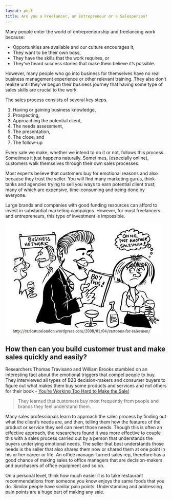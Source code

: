 ```yaml
---
layout: post
title: Are you a Freelancer, an Entrepreneur or a Salesperson?
---
```


Many people enter the world of entrepreneurship and freelancing work because:

- Opportunities are available and our culture encourages it,
- They want to be their own boss,
- They have the skills that the work requires, or
- They’ve heard success stories that make them believe it’s possible.

However, many people who go into business for themselves have no real business management experience or other relevant training. They also don’t realize until they’ve begun their business journey that having some type of sales skills are crucial to the work.

The sales process consists of several key steps.

1. Having or gaining business knowledge,
1. Prospecting,
1. Approaching the potential client,
1. The needs assessment,
1. The presentation,
1. The close, and
1. The follow-up

Every sale we make, whether we intend to do it or not, follows this process. Sometimes it just happens naturally. Sometimes, (especially online), customers walk themselves through their own sales processes.

Most experts believe that customers buy for emotional reasons and also because they trust the seller. You will find many marketing gurus, think-tanks and agencies trying to sell you ways to earn potential client trust; many of which are expensive, time-consuming and being done by everyone.

Large brands and companies with good funding resources can afford to invest in substantial marketing campaigns. However, for most freelancers and entrepreneurs, this type of investment is impossible.

![Salesperson)](/static/2016/salesperson.jpg)

## How then can you build customer trust and make sales quickly and easily?

Researchers Thomas Travisano and William Brooks stumbled on an interesting fact about the emotional triggers that compel people to buy. They interviewed all types of B2B decision-makers and consumer buyers to figure out what makes them buy some products and services and not others for their book - <a href="https://www.amazon.com/Youre-Working-Hard-Make-Sale/dp/0786303956/">You’re Working Too Hard to Make the Sale!</a>

> They learned that customers buy most frequently from people and brands they feel understand them.

Many sales professionals learn to approach the sales process by finding out what the client’s needs are, and then, telling them how the features of the product or service they sell can meet those needs. Though this is often an effective approach, the researchers found it was more effective to couple this with a sales process carried out by a person that understands the buyers underlying emotional needs. The seller that best understands those needs is the seller that also shares them now or shared them at one point in his or her career or life. An office manager turned sales rep, therefore has a good chance of making sales to office managers that are decision-makers and purchasers of office equipment and so on.

On a personal level, think how much easier it is to take restaurant recommendations from someone you know enjoys the same foods that you do. Similar people have similar pain points. Understanding and addressing pain points are a huge part of making any sale.
